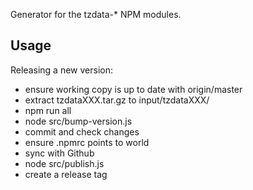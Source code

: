 
Generator for the tzdata-* NPM modules.


## Usage
Releasing a new version:

- ensure working copy is up to date with origin/master
- extract tzdataXXX.tar.gz to input/tzdataXXX/
- npm run all
- node src/bump-version.js
- commit and check changes
- ensure .npmrc points to world
- sync with Github
- node src/publish.js
- create a release tag
